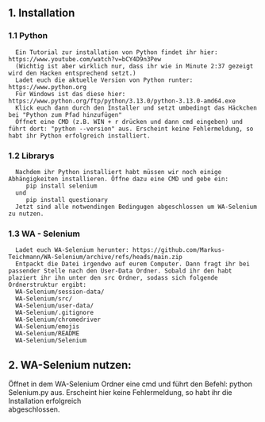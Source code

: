 ## 1. Installation
  ### 1.1 Python
      Ein Tutorial zur installation von Python findet ihr hier: https://www.youtube.com/watch?v=bCY4D9n3Pew
      (Wichtig ist aber wirklich nur, dass ihr wie in Minute 2:37 gezeigt wird den Hacken entsprechend setzt.)
      Ladet euch die aktuelle Version von Python runter: https://www.python.org
      Für Windows ist das diese hier: https://www.python.org/ftp/python/3.13.0/python-3.13.0-amd64.exe
      Klick euch dann durch den Installer und setzt umbedingt das Häckchen bei "Python zum Pfad hinzufügen"
      Öffnet eine CMD (z.B. WIN + r drücken und dann cmd eingeben) und führt dort: "python --version" aus. Erscheint keine Fehlermeldung, so habt ihr Python erfolgreich installiert.
  ### 1.2 Librarys
      Nachdem ihr Python installiert habt müssen wir noch einige Abhängigkeiten installieren. Öffne dazu eine CMD und gebe ein:
         pip install selenium
      und
         pip install questionary
      Jetzt sind alle notwendingen Bedingugen abgeschlossen um WA-Selenium zu nutzen.
  ### 1.3 WA - Selenium
      Ladet euch WA-Selenium herunter: https://github.com/Markus-Teichmann/WA-Selenium/archive/refs/heads/main.zip
      Entpackt die Datei irgendwo auf eurem Computer. Dann fragt ihr bei passender Stelle nach den User-Data Ordner. Sobald ihr den habt plaziert ihr ihn unter den src Ordner, sodass sich folgende Ordnerstruktur ergibt:
      WA-Selenium/session-data/
      WA-Selenium/src/
      WA-Selenium/user-data/
      WA-Selenium/.gitignore
      WA-Selenium/chromedriver
      WA-Selenium/emojis
      WA-Selenium/README
      WA-Selenium/Selenium

## 2. WA-Selenium nutzen:
   Öffnet in dem WA-Selenium Ordner eine cmd und führt den Befehl:
      python Selenium.py
   aus. Erscheint hier keine Fehlermeldung, so habt ihr die Installation erfolgreich       
   abgeschlossen.
